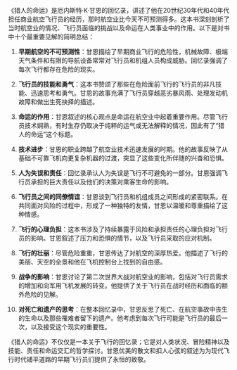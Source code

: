 《猎人的命运》是厄内斯特·K·甘恩的回忆录，讲述了他在20世纪30年代和40年代担任商业航空飞行员的经历，那时航空业比今天不可预测得多。这本书深刻剖析了当时航空业的情况、飞行员面临的挑战以及命运在人类事业中的作用。以下是对书中十个最重要见解的简明总结：

1. **早期航空的不可预测性**：甘恩描绘了早期商业飞行的危险性，机械故障、极端天气条件和有限的导航设备常常对飞行员和机组人员构成威胁。回忆录强调了每次飞行都存在危险的现实。

2. **飞行员的技能和勇气**：这本书赞颂了那些在危险面前飞行的飞行员的非凡技能、迅速思考和勇气。甘恩的故事充满了飞行员穿越恶劣暴风雨、处理发动机故障和做出生死抉择的描述。

3. **命运的作用**：甘恩叙述的核心观点是命运在航空业中起着重要作用。尽管飞行员技术娴熟，有时生存仍取决于纯粹的运气或无法解释的情况，因此有了“猎人的命运”这个标题。

4. **技术进步**：甘恩的职业跨越了航空业技术迅速发展的时期。他的故事反映了从基础不可靠飞机向更复杂机器的过渡，突显了这些变化所伴随的兴奋和恐惧。

5. **人为失误和责任**：回忆录承认人为失误是飞行不可避免的一部分。甘恩强调飞行员承担的巨大责任以及他们的决策对乘客生命的影响。

6. **飞行员之间的同僚情谊**：甘恩谈到飞行员和机组成员之间形成的紧密联系。在共同面对风险的过程中，形成了一种独特的友情，甘恩以温暖和尊重描绘了这种情感。

7. **飞行的心理负担**：这本书涉及了持续暴露于风险和承担责任的心理负担对飞行员的影响。甘恩叙述了压力和恐惧的情节，以及飞行员采取的应对机制。

8. **飞行的壮丽**：尽管危险重重，甘恩传达了对航空的深厚热爱。他描述了飞行的美丽、天空的全景和他在飞机控制台上找到的自由感。

9. **战争的影响**：甘恩讨论了第二次世界大战对航空业的影响，包括对飞行员需求的增加和向军用飞机发展的转变。他提供了关于飞行员在战时经历和面临的额外危险的见解。

10. **对死亡和遗产的思考**：在整本回忆录中，甘恩反思了死亡、在航空事故中丧生的生命以及那些罹难者留下的遗产。他考虑到每次飞行可能是飞行员的最后一次，以及接受这个现实的重要性。

《猎人的命运》不仅仅是一本关于飞行的回忆录；它是对人类状况、冒险精神以及技能、责任和命运交汇的哲学探讨。甘恩优美的散文和扣人心弦的叙述为为现代飞行时代铺平道路的早期飞行员们提供了永恒的致敬。